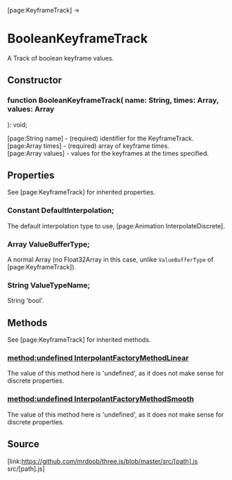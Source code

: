 [page:KeyframeTrack] →

# BooleanKeyframeTrack

A Track of boolean keyframe values.

## Constructor

###  function BooleanKeyframeTrack( name: String, times: Array, values: Array
): void;

[page:String name] - (required) identifier for the KeyframeTrack.  
[page:Array times] - (required) array of keyframe times.  
[page:Array values] - values for the keyframes at the times specified.  

## Properties

See [page:KeyframeTrack] for inherited properties.

###  Constant DefaultInterpolation;

The default interpolation type to use, [page:Animation InterpolateDiscrete].

###  Array ValueBufferType;

A normal Array (no Float32Array in this case, unlike `ValueBufferType` of
[page:KeyframeTrack]).

###  String ValueTypeName;

String 'bool'.

## Methods

See [page:KeyframeTrack] for inherited methods.

### [method:undefined InterpolantFactoryMethodLinear ]()

The value of this method here is 'undefined', as it does not make sense for
discrete properties.

### [method:undefined InterpolantFactoryMethodSmooth ]()

The value of this method here is 'undefined', as it does not make sense for
discrete properties.

## Source

[link:https://github.com/mrdoob/three.js/blob/master/src/[path].js
src/[path].js]

